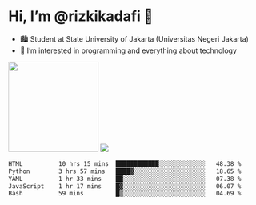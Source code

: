 # Hi, I’m @rizkikadafi 👋
- 🏙 Student at State University of Jakarta (Universitas Negeri Jakarta)
- 👀 I’m interested in programming and everything about technology
<img height="180em" src="https://github-readme-stats.vercel.app/api?username=rizkikadafi&show_icons=true&hide_border=true&&count_private=true&include_all_commits=true" />
<img src="https://github-readme-stats.vercel.app/api/top-langs/?username=rizkikadafi&show_icons=true&hide_border=true&&count_private=true&include_all_commits=true" />

<!--START_SECTION:waka-->

```txt
HTML          10 hrs 15 mins  ████████████░░░░░░░░░░░░░   48.38 %
Python        3 hrs 57 mins   ████▓░░░░░░░░░░░░░░░░░░░░   18.65 %
YAML          1 hr 33 mins    ██░░░░░░░░░░░░░░░░░░░░░░░   07.38 %
JavaScript    1 hr 17 mins    █▓░░░░░░░░░░░░░░░░░░░░░░░   06.07 %
Bash          59 mins         █▒░░░░░░░░░░░░░░░░░░░░░░░   04.69 %
```

<!--END_SECTION:waka-->

<!---
rizkikadafi/rizkikadafi is a ✨ special ✨ repository because its `README.md` (this file) appears on your GitHub profile.
You can click the Preview link to take a look at your changes.
--->
